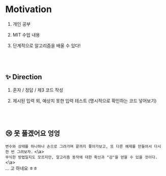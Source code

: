 # Motivation
1. 개인 공부
2. MIT 수업 내용
3. 단계적으로 알고리즘을 배울 수 있다!

   <br>
   <br>

## ✨ Direction
1. 혼자 / 정답 / 제3 코드 작성
2. 제시된 입력 외, 예상치 못한 입력 테스트 (명시적으로 확인하는 코드 넣어보기)

   <br>
   <br>

## 😢 못 풀겠어요 엉엉
<a align="center"> `변수와 상태를 하나하나 손으로 그려가며 끝까지 쫓아가보고, 또 다른 예제를 만들어서 다시 한 번 그려보자.` <\a> 
  <br>
<a align="center"> `무식한 방법일지도 모르지만, 알고리즘 동작에 대한 확신과 "감"을 얻을 수 있을 것이다.` <\a>
  <br>
... 고 하네요 ㅎㅎ
